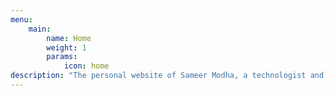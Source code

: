 ```yaml
---
menu:
    main:
        name: Home
        weight: 1
        params:
            icon: home
description: "The personal website of Sameer Modha, a technologist and media professional."
---
```

